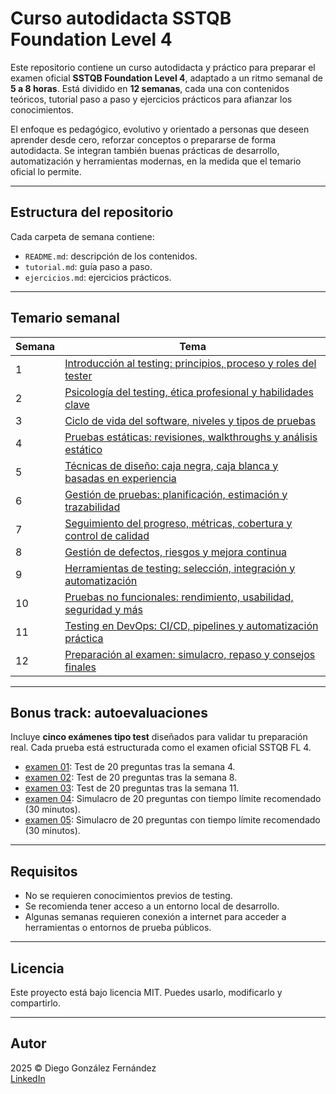 # Curso autodidacta SSTQB Foundation Level 4

Este repositorio contiene un curso autodidacta y práctico para preparar el examen oficial **SSTQB Foundation Level 4**, adaptado a un ritmo semanal de **5 a 8 horas**. Está dividido en **12 semanas**, cada una con contenidos teóricos, tutorial paso a paso y ejercicios prácticos para afianzar los conocimientos.

El enfoque es pedagógico, evolutivo y orientado a personas que deseen aprender desde cero, reforzar conceptos o prepararse de forma autodidacta. Se integran también buenas prácticas de desarrollo, automatización y herramientas modernas, en la medida que el temario oficial lo permite.

---

## Estructura del repositorio

Cada carpeta de semana contiene:

- `README.md`: descripción de los contenidos.
- `tutorial.md`: guía paso a paso.
- `ejercicios.md`: ejercicios prácticos.

---

## Temario semanal

| Semana | Tema                                                                 |
|--------|----------------------------------------------------------------------|
| 1      | [Introducción al testing: principios, proceso y roles del tester](./semana01/readme.md)     |
| 2      | [Psicología del testing, ética profesional y habilidades clave](./semana02/readme.md)       |
| 3      | [Ciclo de vida del software, niveles y tipos de pruebas](./semana03/readme.md)              |
| 4      | [Pruebas estáticas: revisiones, walkthroughs y análisis estático](./semana04/readme.md)     |
| 5      | [Técnicas de diseño: caja negra, caja blanca y basadas en experiencia](./semana05/readme.md)|
| 6      | [Gestión de pruebas: planificación, estimación y trazabilidad](./semana06/readme.md)        |
| 7      | [Seguimiento del progreso, métricas, cobertura y control de calidad](./semana07/readme.md)  |
| 8      | [Gestión de defectos, riesgos y mejora continua](./semana08/readme.md)                      |
| 9      | [Herramientas de testing: selección, integración y automatización](./semana09/readme.md)    |
| 10     | [Pruebas no funcionales: rendimiento, usabilidad, seguridad y más](./semana10/readme.md)    |
| 11     | [Testing en DevOps: CI/CD, pipelines y automatización práctica](./semana11/readme.md)       |
| 12     | [Preparación al examen: simulacro, repaso y consejos finales](./semana12/readme.md)         |

---

## Bonus track: autoevaluaciones

Incluye **cinco exámenes tipo test** diseñados para validar tu preparación real. Cada prueba está estructurada como el examen oficial SSTQB FL 4.

- [examen 01](./bonus-track/01-examen.md): Test de 20 preguntas tras la semana 4.
- [examen 02](./bonus-track/02-examen.md): Test de 20 preguntas tras la semana 8.
- [examen 03](./bonus-track/03-examen.md): Test de 20 preguntas tras la semana 11.
- [examen 04](./bonus-track/04-examen.md): Simulacro de 20 preguntas con tiempo límite recomendado (30 minutos).
- [examen 05](./bonus-track/05-examen.md): Simulacro de 20 preguntas con tiempo límite recomendado (30 minutos).

---

## Requisitos

- No se requieren conocimientos previos de testing.
- Se recomienda tener acceso a un entorno local de desarrollo.
- Algunas semanas requieren conexión a internet para acceder a herramientas o entornos de prueba públicos.

---

## Licencia

Este proyecto está bajo licencia MIT. Puedes usarlo, modificarlo y compartirlo.

---

## Autor

2025 © Diego González Fernández  
[LinkedIn](https://www.linkedin.com/in/diego-gonzalez-fernandez)
